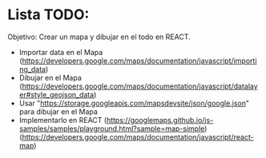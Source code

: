 # Lista TODO:

Objetivo: Crear un mapa y dibujar en el todo en REACT.

- Importar data en el Mapa (https://developers.google.com/maps/documentation/javascript/importing_data)
- Dibujar en el Mapa (https://developers.google.com/maps/documentation/javascript/datalayer#style_geojson_data)
- Usar "https://storage.googleapis.com/mapsdevsite/json/google.json" para dibujar en el Mapa
- Implementarlo en REACT (https://googlemaps.github.io/js-samples/samples/playground.html?sample=map-simple)(https://developers.google.com/maps/documentation/javascript/react-map)
